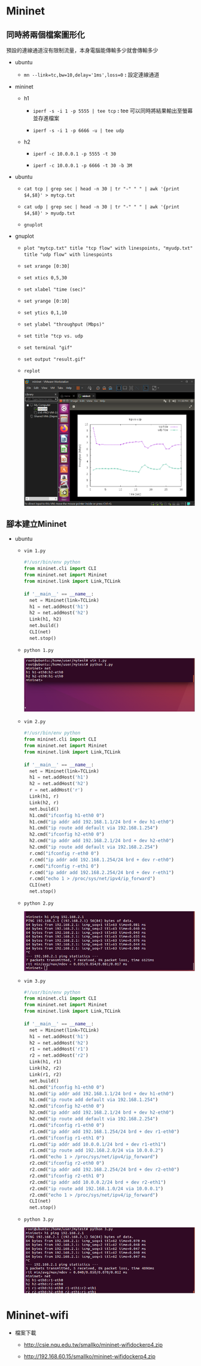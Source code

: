 # Mininet

## 同時將兩個檔案圖形化

預設的連線通道沒有限制流量，本身電腦能傳輸多少就會傳輸多少

- ubuntu

    - `mn --link=tc,bw=10,delay='1ms',loss=0` **:** 設定連線通道

- mininet

    - h1

        - `iperf -s -i 1 -p 5555 | tee tcp` **:** tee 可以同時將結果輸出至螢幕並存進檔案

        - `iperf -s -i 1 -p 6666 -u | tee udp`

    - h2

        - `iperf -c 10.0.0.1 -p 5555 -t 30`

        - `iperf -c 10.0.0.1 -p 6666 -t 30 -b 3M`
        

- ubuntu

    - `cat tcp | grep sec | head -n 30 | tr "-" " " | awk '{print $4,$8}' > mytcp.txt`

    - `cat udp | grep sec | head -n 30 | tr "-" " " | awk '{print $4,$8}' > myudp.txt`

    - `gnuplot`

- gnuplot

    - `plot "mytcp.txt" title "tcp flow" with linespoints, "myudp.txt" title "udp flow" with linespoints`

    - `set xrange [0:30]`

    - `set xtics 0,5,30`

    - `set xlabel "time (sec)"`

    - `set yrange [0:10]`

    - `set ytics 0,1,10`

    - `set ylabel "throughput (Mbps)"`

    - `set title "tcp vs. udp`

    - `set terminal "gif"`

    - `set output "result.gif"`

    - `replot`

        ![](images/20210315/1.png)

## 腳本建立Mininet

- ubuntu

    - `vim 1.py`

        ```py
        #!/usr/bin/env python
        from mininet.cli import CLI
        from mininet.net import Mininet
        from mininet.link import Link,TCLink
        
        if '__main__' == __name__:
          net = Mininet(link=TCLink)
          h1 = net.addHost('h1')
          h2 = net.addHost('h2')
          Link(h1, h2)
          net.build()
          CLI(net)
          net.stop()
        ```
    
    - `python 1.py`

        ![](images/20210315/2.png)

    - `vim 2.py`

        ```py
        #!/usr/bin/env python
        from mininet.cli import CLI
        from mininet.net import Mininet
        from mininet.link import Link,TCLink
        
        if '__main__' == __name__:
          net = Mininet(link=TCLink)
          h1 = net.addHost('h1')
          h2 = net.addHost('h2')
          r = net.addHost('r')
          Link(h1, r)
          Link(h2, r)
          net.build()
          h1.cmd("ifconfig h1-eth0 0")
          h1.cmd("ip addr add 192.168.1.1/24 brd + dev h1-eth0")
          h1.cmd("ip route add default via 192.168.1.254")
          h2.cmd("ifconfig h2-eth0 0")
          h2.cmd("ip addr add 192.168.2.1/24 brd + dev h2-eth0")
          h2.cmd("ip route add default via 192.168.2.254")
          r.cmd("ifconfig r-eth0 0")
          r.cmd("ip addr add 192.168.1.254/24 brd + dev r-eth0")
          r.cmd("ifconfig r-eth1 0")
          r.cmd("ip addr add 192.168.2.254/24 brd + dev r-eth1")
          r.cmd("echo 1 > /proc/sys/net/ipv4/ip_forward")
          CLI(net)
          net.stop()
        ```

    - `python 2.py`

        ![](images/20210315/3.png)

    - `vim 3.py`

        ```py
        #!/usr/bin/env python
        from mininet.cli import CLI
        from mininet.net import Mininet
        from mininet.link import Link,TCLink
        
        if '__main__' == __name__:
          net = Mininet(link=TCLink)
          h1 = net.addHost('h1')
          h2 = net.addHost('h2')
          r1 = net.addHost('r1')
          r2 = net.addHost('r2')
          Link(h1, r1)
          Link(h2, r2)
          Link(r1, r2)
          net.build()
          h1.cmd("ifconfig h1-eth0 0")
          h1.cmd("ip addr add 192.168.1.1/24 brd + dev h1-eth0")
          h1.cmd("ip route add default via 192.168.1.254")
          h2.cmd("ifconfig h2-eth0 0")
          h2.cmd("ip addr add 192.168.2.1/24 brd + dev h2-eth0")
          h2.cmd("ip route add default via 192.168.2.254")
          r1.cmd("ifconfig r1-eth0 0")
          r1.cmd("ip addr add 192.168.1.254/24 brd + dev r1-eth0")
          r1.cmd("ifconfig r1-eth1 0")
          r1.cmd("ip addr add 10.0.0.1/24 brd + dev r1-eth1")
          r1.cmd("ip route add 192.168.2.0/24 via 10.0.0.2")
          r1.cmd("echo 1 > /proc/sys/net/ipv4/ip_forward")
          r2.cmd("ifconfig r2-eth0 0")
          r2.cmd("ip addr add 192.168.2.254/24 brd + dev r2-eth0")
          r2.cmd("ifconfig r2-eth1 0")
          r2.cmd("ip addr add 10.0.0.2/24 brd + dev r2-eth1")
          r2.cmd("ip route add 192.168.1.0/24 via 10.0.0.1")
          r2.cmd("echo 1 > /proc/sys/net/ipv4/ip_forward")
          CLI(net)
          net.stop()
        ```

    - `python 3.py`

        ![](images/20210315/4.png)
        
# Mininet-wifi

- 檔案下載

    - http://csie.nqu.edu.tw/smallko/mininet-wifidockerp4.zip

    - http://192.168.60.15/smallko/mininet-wifidockerp4.zip